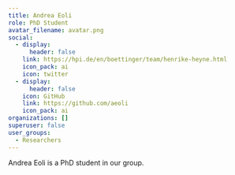 ```yaml
---
title: Andrea Eoli
role: PhD Student
avatar_filename: avatar.png
social:
  - display:
      header: false
    link: https://hpi.de/en/boettinger/team/henrike-heyne.html
    icon_pack: ai
    icon: twitter
  - display:
      header: false
    icon: GitHub
    link: https://github.com/aeoli
    icon_pack: ai
organizations: []
superuser: false
user_groups:
  - Researchers
---
```

Andrea Eoli is a PhD student in our group.